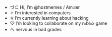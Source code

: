 - づ⊂ Hi, I’m @hostmemes / Amଓer
- ✧ I’m interested in computers
- ✯ I’m currently learning about hacking 
- ♡ I’m looking to collaborate on my r๑bl๑x game
- ヘ nervous in bad grades

<!---
hostmemes/hostmemes is a ✨ special ✨ repository because its `README.md` (this file) appears on your GitHub profile.
You can click the Preview link to take a look at your changes.
--->
